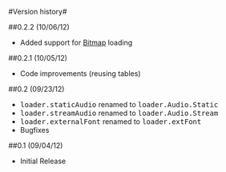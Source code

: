 #Version history#

##0.2.2 (10/06/12)
* Added support for [Bitmap](http://en.wikipedia.org/wiki/BMP_file_format) loading

##0.2.1 (10/05/12)
* Code improvements (reusing tables)

##0.2 (09/23/12)
* <tt>loader.staticAudio</tt> renamed to <tt>loader.Audio.Static</tt>
* <tt>loader.streamAudio</tt> renamed to <tt>loader.Audio.Stream</tt>
* <tt>loader.externalFont</tt> renamed to <tt>loader.extFont</tt>
* Bugfixes

##0.1 (09/04/12)
* Initial Release
